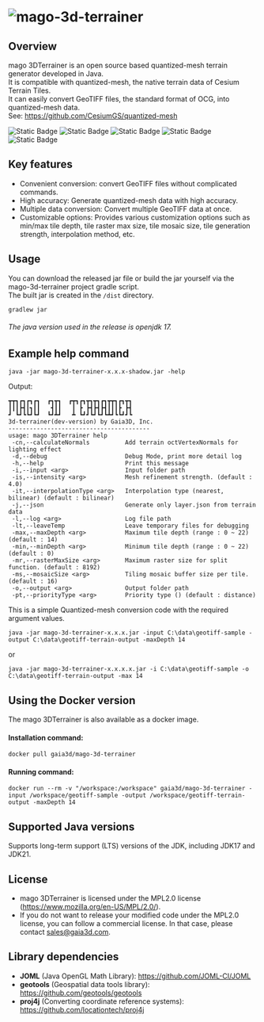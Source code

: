 ![mago-3d-terrainer](https://github.com/user-attachments/assets/a36a2a8f-d031-472f-a96c-cc8d85dba686)
===

## Overview
mago 3DTerrainer is an open source based quantized-mesh terrain generator developed in Java.   
It is compatible with quantized-mesh, the native terrain data of Cesium Terrain Tiles.   
It can easily convert GeoTIFF files, the standard format of OCG, into quantized-mesh data.   
See: https://github.com/CesiumGS/quantized-mesh

![Static Badge](https://img.shields.io/badge/Gaia3D%2C%20Inc-blue?style=flat-square)
![Static Badge](https://img.shields.io/badge/QuantizedMesh-green?style=flat-square&logo=Cesium)
![Static Badge](https://img.shields.io/badge/Jdk17-red?style=flat-square&logo=openjdk)
![Static Badge](https://img.shields.io/badge/Gradle-darkorange?style=flat-square&logo=gradle)
![Static Badge](https://img.shields.io/badge/Docker%20Image-blue?style=flat-square&logo=docker)

## Key features
- Convenient conversion: convert GeoTIFF files without complicated commands.
- High accuracy: Generate quantized-mesh data with high accuracy.
- Multiple data conversion: Convert multiple GeoTIFF data at once.
- Customizable options: Provides various customization options such as min/max tile depth, tile raster max size, tile mosaic size, tile generation strength, interpolation method, etc.

## Usage
You can download the released jar file or build the jar yourself via the mago-3d-terrainer project gradle script.   
The built jar is created in the ```/dist``` directory.

```
gradlew jar
```
###### The java version used in the release is openjdk 17.

## Example help command
```
java -jar mago-3d-terrainer-x.x.x-shadow.jar -help
```
Output:
```
┳┳┓┏┓┏┓┏┓  ┏┓┳┓  ┏┳┓┏┓┳┓┳┓┏┓┳┳┓┏┓┳┓
┃┃┃┣┫┃┓┃┃   ┫┃┃   ┃ ┣ ┣┫┣┫┣┫┃┃┃┣ ┣┫
┛ ┗┛┗┗┛┗┛  ┗┛┻┛   ┻ ┗┛┛┗┛┗┛┗┻┛┗┗┛┛┗
3d-terrainer(dev-version) by Gaia3D, Inc.
----------------------------------------
usage: mago 3DTerrainer help
 -cn,--calculateNormals          Add terrain octVertexNormals for lighting effect
 -d,--debug                      Debug Mode, print more detail log
 -h,--help                       Print this message
 -i,--input <arg>                Input folder path
 -is,--intensity <arg>           Mesh refinement strength. (default : 4.0)
 -it,--interpolationType <arg>   Interpolation type (nearest, bilinear) (default : bilinear)
 -j,--json                       Generate only layer.json from terrain data
 -l,--log <arg>                  Log file path
 -lt,--leaveTemp                 Leave temporary files for debugging
 -max,--maxDepth <arg>           Maximum tile depth (range : 0 ~ 22) (default : 14)
 -min,--minDepth <arg>           Minimum tile depth (range : 0 ~ 22) (default : 0)
 -mr,--rasterMaxSize <arg>       Maximum raster size for split function. (default : 8192)
 -ms,--mosaicSize <arg>          Tiling mosaic buffer size per tile. (default : 16)
 -o,--output <arg>               Output folder path
 -pt,--priorityType <arg>        Priority type () (default : distance)
```
This is a simple Quantized-mesh conversion code with the required argument values.
```
java -jar mago-3d-terrainer-x.x.x.jar -input C:\data\geotiff-sample -output C:\data\geotiff-terrain-output -maxDepth 14
```
or
```
java -jar mago-3d-terrainer-x.x.x.x.jar -i C:\data\geotiff-sample -o C:\data\geotiff-terrain-output -max 14
```

## Using the Docker version
The mago 3DTerrainer is also available as a docker image.

#### Installation command:
```
docker pull gaia3d/mago-3d-terrainer
```
#### Running command:
```
docker run --rm -v "/workspace:/workspace" gaia3d/mago-3d-terrainer -input /workspace/geotiff-sample -output /workspace/geotiff-terrain-output -maxDepth 14
```

## Supported Java versions
Supports long-term support (LTS) versions of the JDK, including JDK17 and JDK21.

## License
- mago 3DTerrainer is licensed under the MPL2.0 license (<https://www.mozilla.org/en-US/MPL/2.0/>).
- If you do not want to release your modified code under the MPL2.0 license, you can follow a commercial license. In that case, please contact sales@gaia3d.com.

## Library dependencies
- **JOML** (Java OpenGL Math Library): <https://github.com/JOML-CI/JOML>
- **geotools** (Geospatial data tools library): <https://github.com/geotools/geotools>
- **proj4j** (Converting coordinate reference systems): <https://github.com/locationtech/proj4j>
